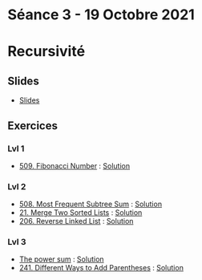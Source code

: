 # Séance 3 - 19 Octobre 2021
# Recursivité
## Slides
  - [Slides]()
## Exercices
### Lvl 1
  - [509. Fibonacci Number](https://leetcode.com/problems/fibonacci-number/) : [Solution]()
### Lvl 2
  - [508. Most Frequent Subtree Sum](https://leetcode.com/problems/most-frequent-subtree-sum/) : [Solution]()
  - [21. Merge Two Sorted Lists](https://leetcode.com/problems/merge-two-sorted-lists/) : [Solution]()
  - [206. Reverse Linked List](https://leetcode.com/problems/reverse-linked-list/) : [Solution]()
  
### Lvl 3
  - [The power sum](https://www.hackerrank.com/challenges/the-power-sum/problem) : [Solution]()
  - [241. Different Ways to Add Parentheses](https://leetcode.com/problems/different-ways-to-add-parentheses/) : [Solution]()
